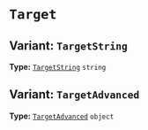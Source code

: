 # `Target`



## Variant: `TargetString`

**Type:** [`TargetString`](/checks2/type-index/TargetString.md) `string`

## Variant: `TargetAdvanced`

**Type:** [`TargetAdvanced`](/checks2/type-index/TargetAdvanced.md) `object`